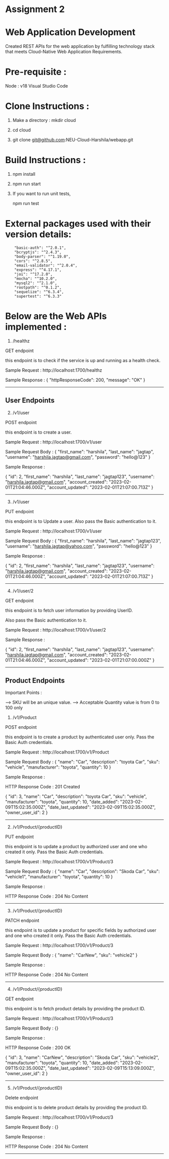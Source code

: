 # Assignment 2


# Web Application Development

Created REST APIs for the web application by fulfilling technology stack that meets Cloud-Native Web Application Requirements. 


# Pre-requisite : 

Node : v18
Visual Studio Code

# Clone Instructions :

1. Make a directory : 
mkdir cloud

2. cd cloud

3. git clone git@github.com:NEU-Cloud-Harshila/webapp.git

# Build Instructions :

1. npm install

2. npm run start

3. If you want to run unit tests,

   npm run test

# External packages used with their version details:

        "basic-auth": "^2.0.1",
        "bcryptjs": "^2.4.3",
        "body-parser": "^1.19.0",
        "cors": "^2.8.5",
        "email-validator": "^2.0.4",
        "express": "^4.17.1",
        "joi": "^17.2.0",
        "mocha": "^10.2.0",
        "mysql2": "^2.1.0",
        "rootpath": "^0.1.2",
        "sequelize": "^6.3.4",
        "supertest": "^6.3.3"


# Below are the Web APIs implemented : 

1. /healthz

GET endpoint

this endpoint is to check if the service is up and running as a health check.

Sample Request : 
http://localhost:1700/healthz

Sample Response : 
{
    "httpResponseCode": 200,
    "message": "OK"
}


--------------------------------------------------
## User Endpoints

2. /v1/user

POST endpoint

this endpoint is to create a user.

Sample Request : 
http://localhost:1700/v1/user

Sample Request Body : 
{
    "first_name": "harshila",
    "last_name": "jagtap",
    "username": "harshila.jagtap@gmail.com",
    "password": "hello@123"
}


Sample Response : 

{
    "id": 2,
    "first_name": "harshila",
    "last_name": "jagtap123",
    "username": "harshila.jagtap@gmail.com",
    "account_created": "2023-02-01T21:04:46.000Z",
    "account_updated": "2023-02-01T21:07:00.713Z"
}



--------------------------------------------------


3. /v1/user

PUT endpoint

this endpoint is to Update a user. Also pass the Basic authentication to it.

Sample Request : 
http://localhost:1700/v1/user

Sample Request Body : 
{
    "first_name": "harshila",
    "last_name": "jagtap123",
    "username": "harshila.jagtap@yahoo.com",
    "password": "hello@123"
}


Sample Response : 

{
    "id": 2,
    "first_name": "harshila",
    "last_name": "jagtap123",
    "username": "harshila.jagtap@gmail.com",
    "account_created": "2023-02-01T21:04:46.000Z",
    "account_updated": "2023-02-01T21:07:00.713Z"
}



--------------------------------------------------


4. /v1/user/2

GET endpoint

this endpoint is to fetch user information by providing UserID.

Also pass the Basic authentication to it.


Sample Request : 
http://localhost:1700/v1/user/2



Sample Response : 

{
    "id": 2,
    "first_name": "harshila",
    "last_name": "jagtap123",
    "username": "harshila.jagtap@gmail.com",
    "account_created": "2023-02-01T21:04:46.000Z",
    "account_updated": "2023-02-01T21:07:00.000Z"
}



--------------------------------------------------

## Product Endpoints

Important Points : 

--> SKU will be an unique value.
--> Acceptable Quantity value is from 0 to 100 only

1. /v1/Product

POST endpoint

this endpoint is to create a product by authenticated user only.
Pass the Basic Auth credentials.

Sample Request : 
http://localhost:1700/v1/Product

Sample Request Body : 
{
    "name": "Car",
    "description": "toyota Car",
    "sku": "vehicle",
    "manufacturer": "toyota",
    "quantity": 10
}


Sample Response : 

HTTP Response Code : 201 Created

{
    "id": 3,
    "name": "Car",
    "description": "toyota Car",
    "sku": "vehicle",
    "manufacturer": "toyota",
    "quantity": 10,
    "date_added": "2023-02-09T15:02:35.000Z",
    "date_last_updated": "2023-02-09T15:02:35.000Z",
    "owner_user_id": 2
}



--------------------------------------------------

2. /v1/Product/{productID}

PUT endpoint

this endpoint is to update a product by authorized user and one who created it  only.
Pass the Basic Auth credentials.

Sample Request : 
http://localhost:1700/v1/Product/3

Sample Request Body : 
{
    "name": "Car",
    "description": "Skoda Car",
    "sku": "vehicle1",
    "manufacturer": "toyota",
    "quantity": 10
}


Sample Response : 

HTTP Response Code : 204 No Content




--------------------------------------------------

3. /v1/Product/{productID}

PATCH endpoint

this endpoint is to update a product for specific fields by authorized user and one who created it  only.
Pass the Basic Auth credentials.

Sample Request : 
http://localhost:1700/v1/Product/3

Sample Request Body : 
{
    "name": "CarNew",
    "sku": "vehicle2"
}


Sample Response : 

HTTP Response Code : 204 No Content



--------------------------------------------------

4. /v1/Product/{productID}

GET endpoint

this endpoint is to fetch product details by providing the product ID.

Sample Request : 
http://localhost:1700/v1/Product/3

Sample Request Body : 
{}


Sample Response : 

HTTP Response Code : 200 OK

{
    "id": 3,
    "name": "CarNew",
    "description": "Skoda Car",
    "sku": "vehicle2",
    "manufacturer": "toyota",
    "quantity": 10,
    "date_added": "2023-02-09T15:02:35.000Z",
    "date_last_updated": "2023-02-09T15:13:09.000Z",
    "owner_user_id": 2
}

-----------------------------------------


5. /v1/Product/{productID}

Delete endpoint

this endpoint is to delete product details by providing the product ID.

Sample Request : 
http://localhost:1700/v1/Product/3

Sample Request Body : 
{}


Sample Response : 

HTTP Response Code : 204 No Content

-----------------------------------------


